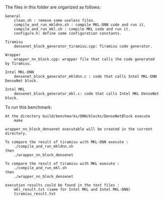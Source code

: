 The files in this folder are organized as follows:

    General
        clean.sh : remove some useless files.
        compile_and_run_mkldnn.sh : compile MKL-DNN code and run it.
        compile_and_run_mkl.sh : compile MKL code and run it. 
        configure.h: define some configuration constants.

    Tiramisu
        densenet_block_generator_tiramisu.cpp: Tiramisu code generator.

    Wrapper
        wrapper_nn_block.cpp: wrapper file that calls the code generated by Tiramisu.

    Intel MKL-DNN
        densenet_block_generator_mkldnn.c : code that calls Intel MKL-DNN DenseNet block.

    Intel MKL
        densenet_block_generator_mkl.c: code that calls Intel MKL DenseNet block. 

To run this benchmark:

    At the directory build/benchmarks/DNN/blocks/DenseNetBlock execute 
	    make 

    wrapper_nn_block_densenet executable will be created in the current directory. 

    To compare the result of tiramisu with MKL-DNN execute :
        ./compile_and_run_mkldnn.sh
    then 
        ./wrapper_nn_block_densenet
    
    To compare the result of tiramisu with MKL execute :
        ./compile_and_run_mkl.sh
    then 
        ./wrapper_nn_block_densenet
    
    execution results could be found in the text files : 
        mkl_result.txt (same for Intel MKL and Intel MKL-DNN)
        tiramisu_result.txt